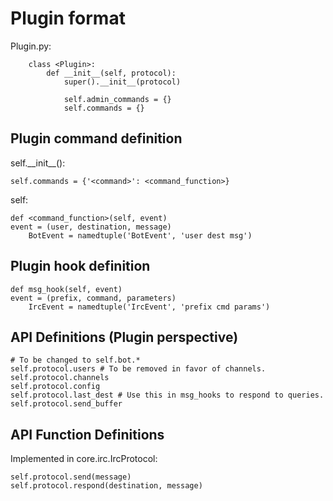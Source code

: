 # Plugin format
Plugin.py:

        class <Plugin>:
            def __init__(self, protocol):
                super().__init__(protocol)
                
                self.admin_commands = {}
                self.commands = {}
    
                
## Plugin command definition
self.__init\__():

    self.commands = {'<command>': <command_function>}

self:

    def <command_function>(self, event)
    event = (user, destination, message)
        BotEvent = namedtuple('BotEvent', 'user dest msg')

## Plugin hook definition
    def msg_hook(self, event)
    event = (prefix, command, parameters)
        IrcEvent = namedtuple('IrcEvent', 'prefix cmd params')

## API Definitions (Plugin perspective)
    # To be changed to self.bot.*
    self.protocol.users # To be removed in favor of channels.
    self.protocol.channels
    self.protocol.config 
    self.protocol.last_dest # Use this in msg_hooks to respond to queries.
    self.protocol.send_buffer

## API Function Definitions
Implemented in core.irc.IrcProtocol:

    self.protocol.send(message)
    self.protocol.respond(destination, message)


    
